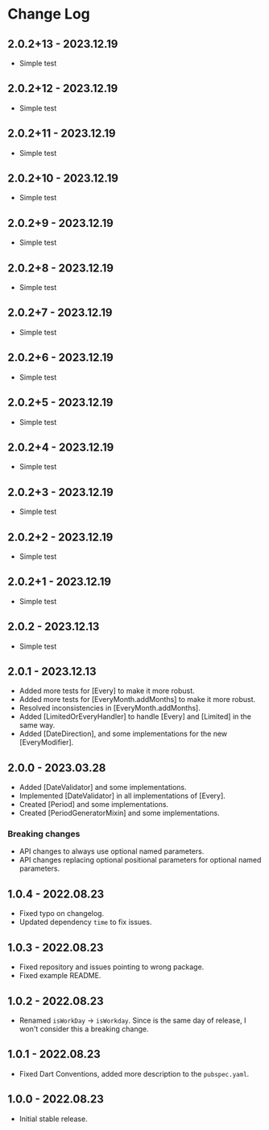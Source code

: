 # Change Log

## 2.0.2+13 - 2023.12.19

- Simple test

## 2.0.2+12 - 2023.12.19

- Simple test

## 2.0.2+11 - 2023.12.19

- Simple test

## 2.0.2+10 - 2023.12.19

- Simple test

## 2.0.2+9 - 2023.12.19

- Simple test

## 2.0.2+8 - 2023.12.19

- Simple test

## 2.0.2+7 - 2023.12.19

- Simple test

## 2.0.2+6 - 2023.12.19

- Simple test

## 2.0.2+5 - 2023.12.19

- Simple test

## 2.0.2+4 - 2023.12.19

- Simple test

## 2.0.2+3 - 2023.12.19

- Simple test

## 2.0.2+2 - 2023.12.19

- Simple test

## 2.0.2+1 - 2023.12.19

- Simple test

## 2.0.2 - 2023.12.13

- Simple test

## 2.0.1 - 2023.12.13

- Added more tests for [Every] to make it more robust.
- Added more tests for [EveryMonth.addMonths] to make it more robust.
- Resolved inconsistencies in [EveryMonth.addMonths].
- Added [LimitedOrEveryHandler] to handle [Every] and [Limited] in the same way.
- Added [DateDirection], and some implementations for the new [EveryModifier].

## 2.0.0 - 2023.03.28

- Added [DateValidator] and some implementations.
- Implemented [DateValidator] in all implementations of [Every].
- Created [Period] and some implementations.
- Created [PeriodGeneratorMixin] and some implementations.

### Breaking changes

- API changes to always use optional named parameters.
- API changes replacing optional positional parameters for optional named parameters.

## 1.0.4 - 2022.08.23

- Fixed typo on changelog.
- Updated dependency `time` to fix issues.

## 1.0.3 - 2022.08.23

- Fixed repository and issues pointing to wrong package.
- Fixed example README.

## 1.0.2 - 2022.08.23

- Renamed `isWorkDay` -> `isWorkday`. Since is the same day of release, I won't consider this a breaking change.

## 1.0.1 - 2022.08.23

- Fixed Dart Conventions, added more description to the `pubspec.yaml`.

## 1.0.0 - 2022.08.23

- Initial stable release.
